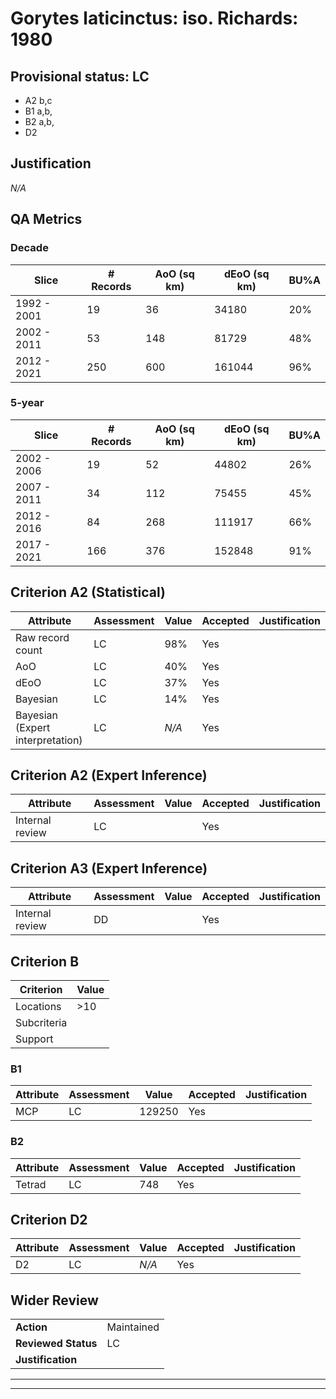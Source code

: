 # Gorytes laticinctus: iso. Richards: 1980
## Provisional status: LC
- A2 b,c
- B1 a,b, 
- B2 a,b, 
- D2

## Justification
*N/A*
## QA Metrics
### Decade
| Slice | # Records | AoO (sq km) | dEoO (sq km) |BU%A |
|---|---|---|---|---|
|1992 - 2001|19|36|34180|20%|
|2002 - 2011|53|148|81729|48%|
|2012 - 2021|250|600|161044|96%|
### 5-year
| Slice | # Records | AoO (sq km) | dEoO (sq km) |BU%A |
|---|---|---|---|---|
|2002 - 2006|19|52|44802|26%|
|2007 - 2011|34|112|75455|45%|
|2012 - 2016|84|268|111917|66%|
|2017 - 2021|166|376|152848|91%|
## Criterion A2 (Statistical)
|Attribute|Assessment|Value|Accepted|Justification
|---|---|---|---|---|
|Raw record count|LC|98%|Yes||
|AoO|LC|40%|Yes||
|dEoO|LC|37%|Yes||
|Bayesian|LC|14%|Yes||
|Bayesian (Expert interpretation)|LC|*N/A*|Yes||
## Criterion A2 (Expert Inference)
|Attribute|Assessment|Value|Accepted|Justification
|---|---|---|---|---|
|Internal review|LC||Yes||
## Criterion A3 (Expert Inference)
|Attribute|Assessment|Value|Accepted|Justification
|---|---|---|---|---|
|Internal review|DD||Yes||
## Criterion B
|Criterion| Value|
|---|---|
|Locations|>10|
|Subcriteria||
|Support||
### B1
|Attribute|Assessment|Value|Accepted|Justification
|---|---|---|---|---|
|MCP|LC|129250|Yes||
### B2
|Attribute|Assessment|Value|Accepted|Justification
|---|---|---|---|---|
|Tetrad|LC|748|Yes||
## Criterion D2
|Attribute|Assessment|Value|Accepted|Justification
|---|---|---|---|---|
|D2|LC|*N/A*|Yes||
## Wider Review
|  |  |
|---|---|
|**Action**|Maintained|
|**Reviewed Status**|LC|
|**Justification**||
---
 ---
 <br><br>
